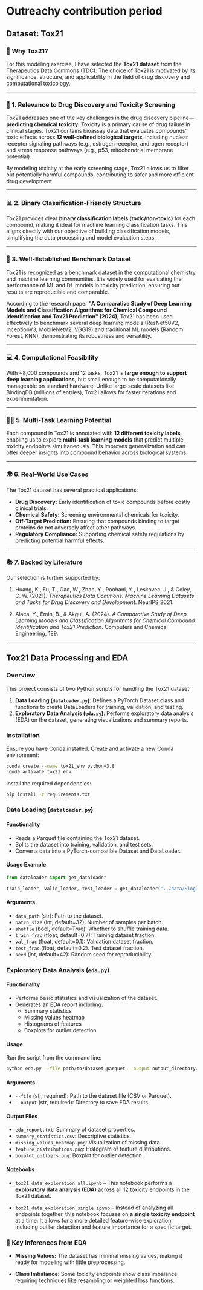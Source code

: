 # Outreachy contribution period

## Dataset: Tox21

### 🌟 Why Tox21?

For this modeling exercise, I have selected the **Tox21 dataset** from the Therapeutics Data Commons (TDC). The choice of Tox21 is motivated by its significance, structure, and applicability in the field of drug discovery and computational toxicology.

---

### 🔑 1. Relevance to Drug Discovery and Toxicity Screening
Tox21 addresses one of the key challenges in the drug discovery pipeline—**predicting chemical toxicity**. Toxicity is a primary cause of drug failure in clinical stages. Tox21 contains bioassay data that evaluates compounds' toxic effects across **12 well-defined biological targets**, including nuclear receptor signaling pathways (e.g., estrogen receptor, androgen receptor) and stress response pathways (e.g., p53, mitochondrial membrane potential).

By modeling toxicity at the early screening stage, Tox21 allows us to filter out potentially harmful compounds, contributing to safer and more efficient drug development.

---

### 📊 2. Binary Classification-Friendly Structure
Tox21 provides clear **binary classification labels (toxic/non-toxic)** for each compound, making it ideal for machine learning classification tasks. This aligns directly with our objective of building classification models, simplifying the data processing and model evaluation steps.

---

### 🚀 3. Well-Established Benchmark Dataset
Tox21 is recognized as a benchmark dataset in the computational chemistry and machine learning communities. It is widely used for evaluating the performance of ML and DL models in toxicity prediction, ensuring our results are reproducible and comparable.

According to the research paper **"A Comparative Study of Deep Learning Models and Classification Algorithms for Chemical Compound Identification and Tox21 Prediction" (2024)**, Tox21 has been used effectively to benchmark several deep learning models (ResNet50V2, InceptionV3, MobileNetV2, VGG19) and traditional ML models (Random Forest, KNN), demonstrating its robustness and versatility.

---

### 💻 4. Computational Feasibility
With ~8,000 compounds and 12 tasks, Tox21 is **large enough to support deep learning applications**, but small enough to be computationally manageable on standard hardware. Unlike large-scale datasets like BindingDB (millions of entries), Tox21 allows for faster iterations and experimentation.

---

### 🧍‍♂️ 5. Multi-Task Learning Potential
Each compound in Tox21 is annotated with **12 different toxicity labels**, enabling us to explore **multi-task learning models** that predict multiple toxicity endpoints simultaneously. This improves generalization and can offer deeper insights into compound behavior across biological systems.

---

### 🌍 6. Real-World Use Cases
The Tox21 dataset has several practical applications:

- **Drug Discovery:** Early identification of toxic compounds before costly clinical trials.
- **Chemical Safety:** Screening environmental chemicals for toxicity.
- **Off-Target Prediction:** Ensuring that compounds binding to target proteins do not adversely affect other pathways.
- **Regulatory Compliance:** Supporting chemical safety regulations by predicting potential harmful effects.

---

### 📚 7. Backed by Literature

Our selection is further supported by:

1. Huang, K., Fu, T., Gao, W., Zhao, Y., Roohani, Y., Leskovec, J., & Coley, C. W. (2021). *Therapeutics Data Commons: Machine Learning Datasets and Tasks for Drug Discovery and Development*. NeurIPS 2021.

2. Alaca, Y., Emin, B., & Akgul, A. (2024). *A Comparative Study of Deep Learning Models and Classification Algorithms for Chemical Compound Identification and Tox21 Prediction*. Computers and Chemical Engineering, 189.

---

## Tox21 Data Processing and EDA

### Overview
This project consists of two Python scripts for handling the Tox21 dataset:
1. **Data Loading (`dataloader.py`)**: Defines a PyTorch Dataset class and functions to create DataLoaders for training, validation, and testing.
2. **Exploratory Data Analysis (`eda.py`)**: Performs exploratory data analysis (EDA) on the dataset, generating visualizations and summary reports.

### Installation
Ensure you have Conda installed. Create and activate a new Conda environment:
```bash
conda create --name tox21_env python=3.8
conda activate tox21_env
```

Install the required dependencies:
```bash
pip install -r requirements.txt
```

### Data Loading (`dataloader.py`)
#### Functionality
- Reads a Parquet file containing the Tox21 dataset.
- Splits the dataset into training, validation, and test sets.
- Converts data into a PyTorch-compatible Dataset and DataLoader.

#### Usage Example
```python
from dataloader import get_dataloader

train_loader, valid_loader, test_loader = get_dataloader("../data/Single/tox21_NR-AR.parquet")
```
#### Arguments
- `data_path` (str): Path to the dataset.
- `batch_size` (int, default=32): Number of samples per batch.
- `shuffle` (bool, default=True): Whether to shuffle training data.
- `train_frac` (float, default=0.7): Training dataset fraction.
- `val_frac` (float, default=0.1): Validation dataset fraction.
- `test_frac` (float, default=0.2): Test dataset fraction.
- `seed` (int, default=42): Random seed for reproducibility.

### Exploratory Data Analysis (`eda.py`)
#### Functionality
- Performs basic statistics and visualization of the dataset.
- Generates an EDA report including:
  - Summary statistics
  - Missing values heatmap
  - Histograms of features
  - Boxplots for outlier detection

#### Usage
Run the script from the command line:
```bash
python eda.py --file path/to/dataset.parquet --output output_directory/
```
#### Arguments
- `--file` (str, required): Path to the dataset file (CSV or Parquet).
- `--output` (str, required): Directory to save EDA results.

#### Output Files
- `eda_report.txt`: Summary of dataset properties.
- `summary_statistics.csv`: Descriptive statistics.
- `missing_values_heatmap.png`: Visualization of missing data.
- `feature_distributions.png`: Histogram of feature distributions.
- `boxplot_outliers.png`: Boxplot for outlier detection.

#### Notebooks  
  - `tox21_data_exploration_all.ipynb` – This notebook performs a **exploratory data analysis (EDA)** across all 12 toxicity endpoints in the Tox21 dataset. 

  - `tox21_data_exploration_single.ipynb` – Instead of analyzing all endpoints together, this notebook focuses on **a single toxicity endpoint** at a time. It allows for a more detailed feature-wise exploration, including outlier detection and feature importance for a specific target.


### 📌 Key Inferences from EDA  

- **Missing Values:** The dataset has minimal missing values, making it ready for modeling with little preprocessing.  

- **Class Imbalance:** Some toxicity endpoints show class imbalance, requiring techniques like resampling or weighted loss functions.    
